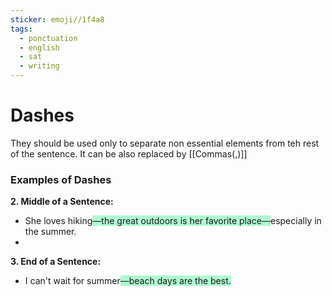 ```yaml
---
sticker: emoji//1f4a8
tags:
  - ponctuation
  - english
  - sat
  - writing
---
```

# Dashes 
They should be used only to separate non essential elements from teh rest of the sentence. It can be also replaced by [[Commas(,)]]

### Examples of Dashes

**2. Middle of a Sentence:**  
- She loves hiking<span style="background:#affad1">—the great outdoors is her favorite place—</span>especially in the summer.
- 
**3. End of a Sentence:**  
- I can't wait for summer<span style="background:#affad1">—beach days are the best.</span>
